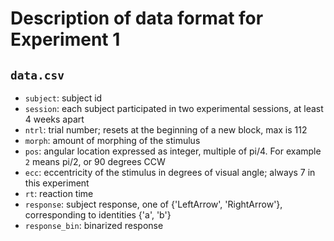 # Description of data format for Experiment 1

## `data.csv`

- `subject`: subject id
- `session`: each subject participated in two experimental sessions, at
  least 4 weeks apart
- `ntrl`: trial number; resets at the beginning of a new block, max is
  112
- `morph`: amount of morphing of the stimulus
- `pos`: angular location expressed as integer, multiple of pi/4. For
  example `2` means pi/2, or 90 degrees CCW
- `ecc`: eccentricity of the stimulus in degrees of visual angle; always
  7 in this experiment
- `rt`: reaction time
- `response`: subject response, one of {'LeftArrow', 'RightArrow'},
  corresponding to identities {'a', 'b'}
- `response_bin`: binarized response
